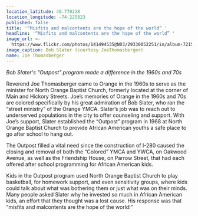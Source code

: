 ```yaml
---
location_latitude: 40.770228
location_longitude: -74.225823
published: false
title: '“Misfits and malcontents are the hope of the world” '
headline: '“Misfits and malcontents are the hope of the world” '
image_url: >-
  https://www.flickr.com/photos/141494535@N03/29330052251/in/album-72157673225101106/
image_caption: Bob Slater (courtesy JoeThomasberger)
name: Joe Thomasberger
---
```

_Bob Slater's "Outpost" program made a difference in the 1960s and 70s_

Reverend Joe Thomasberger came to Orange in the 1960s to serve as the minister for North Orange Baptist Church, formerly located at the corner of Main and Hickory Streets. Joe’s memories of Orange in the 1960s and 70s are colored specifically by his great admiration of Bob Slater, who ran the “street ministry” of the Orange YMCA. Slater’s job was to reach out to underserved populations in the city to offer counseling and support. With Joe’s support, Slater established the “Outpost” program in 1968 at North Orange Baptist Church to provide African American youths a safe place to go after school to hang out. 

The Outpost filled a vital need since the construction of I-280 caused the closing and removal of both the “Colored” YMCA and YWCA, on Oakwood Avenue, as well as the Friendship House, on Parrow Street, that had each offered after school programming for African American kids. 

Kids in the Outpost program used North Orange Baptist Church to play basketball, for homework support, and even sensitivity groups, where kids could talk about what was bothering them or just what was on their minds. Many people asked Slater why he invested so much in African American kids, an effort that they thought was a lost cause. His response was that “misfits and malcontents are the hope of the world!” 
